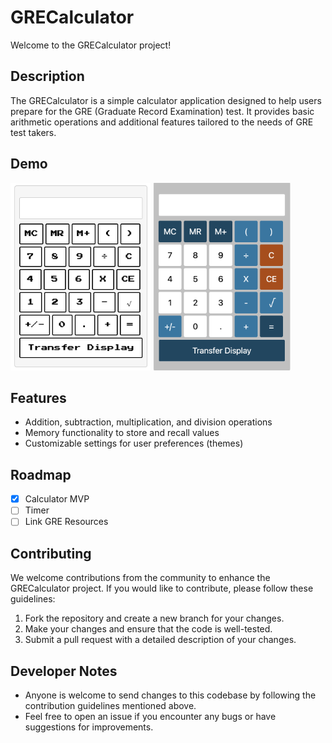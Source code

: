 # GRECalculator

Welcome to the GRECalculator project!

## Description

The GRECalculator is a simple calculator application designed to help users
prepare for the GRE (Graduate Record Examination) test. It provides basic
arithmetic operations and additional features tailored to the needs of GRE test takers.

## Demo
<img src="assets/img/ets_theme.png" height="300">
<img src="assets/img/manhattan_theme.png" height="300">

## Features

- Addition, subtraction, multiplication, and division operations
- Memory functionality to store and recall values
- Customizable settings for user preferences (themes)

## Roadmap
- [x] Calculator MVP
- [ ] Timer
- [ ] Link GRE Resources

## Contributing

We welcome contributions from the community to enhance the GRECalculator project. If you would like to contribute, please follow these guidelines:

1. Fork the repository and create a new branch for your changes.
2. Make your changes and ensure that the code is well-tested.
3. Submit a pull request with a detailed description of your changes.

## Developer Notes

- Anyone is welcome to send changes to this codebase by following the contribution guidelines mentioned above.
- Feel free to open an issue if you encounter any bugs or have suggestions for improvements.
